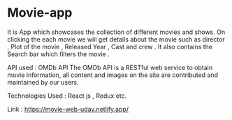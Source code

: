 
# Movie-app

It is App which showcases the collection of different movies and shows. On clicking the each movie we will get details about the movie such as director , Plot of the movie , Released Year , Cast and crew . It also contains the Search bar which filters the movie .

API used : OMDb API 
The OMDb API is a RESTful web service to obtain movie information, all content and images on the site are contributed and maintained by our users.

Technologies Used :  React js , Redux etc.


Link : https://movie-web-uday.netlify.app/
